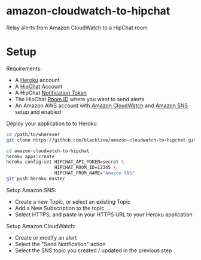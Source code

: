 amazon-cloudwatch-to-hipchat
============================

Relay alerts from Amazon CloudWatch to a HipChat room

Setup
=====

Requirements:
* A [Heroku](http://heroku.com) account
* A [HipChat](http://hipchat.com) Account
* A HipChat [Notification Token](https://www.hipchat.com/docs/api/auth)
* The HipChat [Room ID](https://hipchat.com/admin/rooms) where you want to send alerts
* An Amazon AWS account with [Amazon CloudWatch](https://aws.amazon.com/cloudwatch/) and [Amazon SNS](https://aws.amazon.com/sns/) setup and enabled

Deploy your application to to Heroku:
```bash
cd /path/to/wherever
git clone https://github.com/blackline/amazon-cloudwatch-to-hipchat.git

cd amazon-cloudwatch-to-hipchat
heroku apps:create
heroku config:set HIPCHAT_API_TOKEN=secret \
                  HIPCHAT_ROOM_ID=12345 \
                  HIPCHAT_FROM_NAME="Amazon SNS"
git push heroku master
```

Setup Amazon SNS:
* Create a new Topic, or select an existing Topic
* Add a New Subscription to the topic
* Select HTTPS, and paste in your HTTPS URL to your Heroku application

Setup Amazon CloudWatch:
* Create or modify an alert
* Select the "Send Notification" action
* Select the SNS topic you created / updated in the previous step
